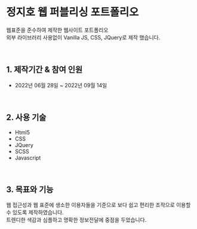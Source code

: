 # 정지호 웹 퍼블리싱 포트폴리오
 웹표준을 준수하여 제작한 웹사이트 포트폴리오<br>
 외부 라이브러리 사용없이 Vanilla JS, CSS, JQuery로 제작 했습니다.

</br>

## 1. 제작기간 & 참여 인원
- 2022년 06월 28일 ~ 2022년 09월 14일

</br>

## 2. 사용 기술
- Html5
- CSS
- JQuery
- SCSS
- Javascript

</br>

## 3. 목표와 기능
웹 접근성과 웹 표준에 생소한 이용자들을 기준으로 보다 쉽고 편리한 조작으로 이용할 수 있도록 제작하였습니다.<br>
트렌디한 색감과 심플하고 명확한 정보전달에 중점을 두었습니다.
